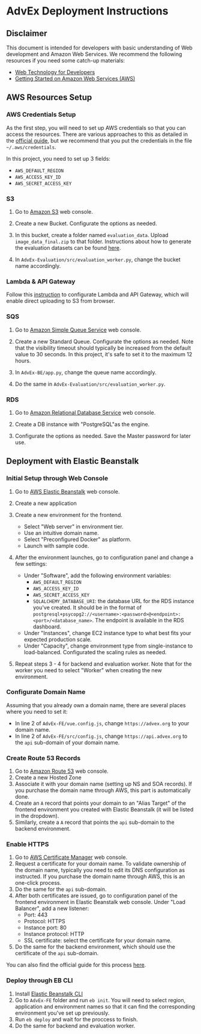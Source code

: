 # AdvEx Deployment Instructions

## Disclaimer

This document is intended for developers with basic understanding of Web development and Amazon Web Services. We recommend the following resources if you need some catch-up materials:

- [Web Technology for Developers](https://developer.mozilla.org/en-US/docs/Web)
- [Getting Started on Amazon Web Services (AWS)](https://aws.amazon.com/getting-started/)

## AWS Resources Setup

### AWS Credentials Setup

As the first step, you will need to set up AWS credentials so that you can access the resources. There are various approaches to this as detailed in the [official guide](https://docs.aws.amazon.com/sdk-for-java/v1/developer-guide/setup-credentials.html), but we recommend that you put the credentials in the file `~/.aws/credentials`.

In this project, you need to set up 3 fields:

- `AWS_DEFAULT_REGION`
- `AWS_ACCESS_KEY_ID`
- `AWS_SECRET_ACCESS_KEY`

### S3

1. Go to [Amazon S3](https://aws.amazon.com/s3/) web console.

2. Create a new Bucket. Configurate the options as needed.

3. In this bucket, create a folder named `evaluation_data`. Upload `image_data_final.zip` to that folder. Instructions about how to generate the evaluation datasets can be found [here](TODO).

4. In `AdvEx-Evaluation/src/evaluation_worker.py`, change the bucket name accordingly.

### Lambda & API Gateway

Follow this [instruction](https://github.com/dnc1994/AdvEx-FE/blob/master/docs/dropzone.md) to configurate Lambda and API Gateway, which will enable direct uploading to S3 from browser.

### SQS

1. Go to [Amazon Simple Queue Service](https://aws.amazon.com/sqs/) web console.

2. Create a new Standard Queue. Configurate the options as needed. Note that the visibility timeout should typically be increased from the default value to 30 seconds. In this project, it's safe to set it to the maximum 12 hours.

3. In `AdvEx-BE/app.py`, change the queue name accordingly.

4. Do the same in `AdvEx-Evaluation/src/evaluation_worker.py`.

### RDS

1. Go to [Amazon Relational Database Service](https://aws.amazon.com/rds) web console.

2. Create a DB instance with "PostgreSQL"as the engine.

3. Configurate the options as needed. Save the Master password for later use.

## Deployment with Elastic Beanstalk

### Initial Setup through Web Console

1. Go to [AWS Elastic Beanstalk](https://aws.amazon.com/elasticbeanstalk/) web console.

2. Create a new application

3. Create a new environment for the frontend.

    - Select "Web server" in environment tier.
    - Use an intuitive domain name.
    - Select "Preconfigured Docker" as platform.
    - Launch with sample code.

4. After the environment launches, go to configuration panel and change a few settings:

    - Under "Software", add the following environment variables:
        - `AWS_DEFAULT_REGION`
        - `AWS_ACCESS_KEY_ID`
        - `AWS_SECRET_ACCESS_KEY`
        - `SQLALCHEMY_DATABASE_URI`: the database URL for the RDS instance you've created. It should be in the format of `postgresql+psycopg2://<username>:<password>@<endpoint>:<port>/<database_name>`. The endpoint is available in the RDS dashboard.
    - Under "Instances", change EC2 instance type to what best fits your expected production scale.
    - Under "Capacity", change environment type from single-instance to load-balanced. Configurated the scaling rules as needed.

5. Repeat steps 3 - 4 for backend and evaluation worker. Note that for the worker you need to select "Worker" when creating the new environment.

### Configurate Domain Name

Assuming that you already own a domain name, there are several places where you need to set it:

- In line 2 of `AdvEx-FE/vue.config.js`, change `https://advex.org` to your domain name.
- In line 2 of `AdvEx-FE/src/config.js`, change `https://api.advex.org` to the `api` sub-domain of your domain name.

### Create Route 53 Records

1. Go to [Amazon Route 53](https://aws.amazon.com/route53/) web console.
2. Create a new Hosted Zone
3. Associate it with your domain name (setting up NS and SOA records). If you purchase the domain name through AWS, this part is automatically done.
4. Create an `A` record that points your domain to an "Alias Target" of the frontend environment you created with Elastic Beanstalk (it will be listed in the dropdown).
5. Similarly, create a `A` record that points the `api` sub-domain to the backend environment. 

### Enable HTTPS

1. Go to [AWS Certificate Manager](https://aws.amazon.com/certificate-manager/) web console.
2. Request a certificate for your domain name. To validate ownership of the domain name, typically you need to edit its DNS configuration as instructed. If you purchase the domain name through AWS, this is an one-click process.
3. Do the same for the `api` sub-domain.
4. After both certificates are issued, go to configuration panel of the frontend environment in Elastic Beanstalk web console. Under "Load Balancer", add a new listener:
    - Port: 443
    - Protocol: HTTPS
    - Instance port: 80
    - Instance protocol: HTTP
    - SSL certificate: select the certificate for your domain name.
5. Do the same for the backend environment, which should use the certificate of the `api` sub-domain.

You can also find the official guide for this process [here](https://docs.aws.amazon.com/elasticbeanstalk/latest/dg/configuring-https-elb.html).

### Deploy through EB CLI

1. Install [Elastic Beanstalk CLI](https://docs.aws.amazon.com/elasticbeanstalk/latest/dg/eb-cli3.html)
1. Go to `AdvEx-FE` folder and run `eb init`. You will need to select region, application and environment names so that it can find the corresponding environment you've set up previously.
2. Run `eb deploy` and wait for the proccess to finish.
3. Do the same for backend and evaluation worker.
